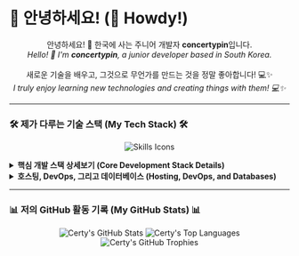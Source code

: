 # 👋 안녕하세요! (👋 Howdy!)

<p align="center">
  안녕하세요! 👋 한국에 사는 주니어 개발자 <strong>concertypin</strong>입니다. <br />
  <em>Hello! 👋 I'm <strong>concertypin</strong>, a junior developer based in South Korea.</em>
  <br /><br />
  새로운 기술을 배우고, 그것으로 무언가를 만드는 것을 정말 좋아합니다! 💻✨ <br />
  <em>I truly enjoy learning new technologies and creating things with them! 💻✨</em>
</p>

---

### 🛠️ 제가 다루는 기술 스택 (My Tech Stack) 🛠️

<p align="center">
  <img src="https://skillicons.dev/icons?i=ts,kotlin,py,c,cpp,vscode,pnpm,vite,idea,gradle,ktor,git,github,linux,azure,cloudflare,docker,firebase,gcp,githubactions,workers,fastapi,express,postgres,mongodb" alt="Skills Icons" />
</p>

<details>
<summary><strong>핵심 개발 스택 상세보기 (Core Development Stack Details)</strong></summary>

| 언어 (Language) | 개발 환경 & 도구 (Dev Environment & Tools) | 상세 설명 (Description) |
| :--- | :--- | :--- |
| 🌐 **TypeScript** | `VSCode` `pnpm` `Vite` `Rollup` | WSL 환경에서 타입스크립트로 웹 서비스를 만드는 것을 좋아합니다! ⚡<br/><em>I enjoy building web services with TypeScript in a WSL environment! ⚡</em> |
| 🤖 **Kotlin** | `IntelliJ IDEA` `Gradle` `Ktor` | Ktor로 서버와 클라이언트를 모두 개발하고, `kotlinx.Serialization`을 사용합니다! 🚀<br/><em>I develop both servers and clients with Ktor and use kotlinx.Serialization! 🚀</em> |
| 🐍 **Python** | `VSCode` `Poetry` `CPython 3.12+`| `FastAPI`나 `Flask`를 활용하고, 타입 어노테이션을 꼼꼼하게 쓰는 것을 중요하게 생각합니다!<br/><em>I utilize FastAPI or Flask and consider it important to use type annotations meticulously!</em> |
| ⚙️ **C/C++** | `VSCode` `GCC` `C20/C++20` | 표준 라이브러리를 중심으로 깔끔한 코드를 짜려고 노력 중입니다! 💪<br/><em>I'm trying to write clean code centered on the standard library! 💪</em> |

</details>

<details>
<summary><strong>호스팅, DevOps, 그리고 데이터베이스 (Hosting, DevOps, and Databases)</strong></summary>

* ☁️ **Hosting & DevOps:** `Azure`, `Cloudflare`, `Docker`, `Firebase`, `GCP`, `GitHub Actions`
* 🗄️ **Databases:** `PostgreSQL`, `MongoDB`, `SQLite`
* 🔧 **기타 (Etc.):** [`xonsh`](https://github.com/xonsh/xonsh) (제가 사용하는 쉘입니다! / *The shell I use!* 🐚), [`requests`](https://pypi.org/project/requests/)

</details>

---

### 📊 저의 GitHub 활동 기록 (My GitHub Stats) 📊

<p align="center">
  <img src="https://github-readme-stats.vercel.app/api?username=concertypin&show_icons=true&theme=tokyonight&hide_border=true&count_private=true&bg_color=1a1b27" alt="Certy's GitHub Stats" />
  <img src="https://github-readme-stats.vercel.app/api/top-langs/?username=concertypin&layout=compact&theme=tokyonight&hide_border=true&bg_color=1a1b27" alt="Certy's Top Languages" />
  <br/>
  <img src="https://github-profile-trophy.vercel.app/?username=concertypin&theme=tokyonight&no-frame=true&column=7" alt="Certy's GitHub Trophies" />
</p>
